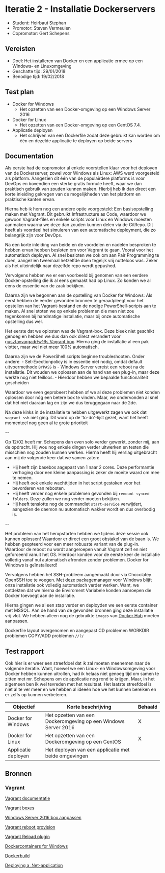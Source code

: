 # Iteratie 2 - Installatie Dockerservers

- Student: Heirbaut Stephan
- Promotor: Steven Vermeulen
- Copromotor: Gert Schepens

## Vereisten

- Doel: Het installeren van Docker en een applicatie ermee op een Windows- en Linuxomgeving
- Geschatte tijd: 29/01/2018
- Benodige tijd: 19/02/2018

## Test plan

- Docker for Windows
     - Het opzetten van een Docker-omgeving op een Windows Server 2016
- Docker for Linux
     - Het opzetten van een Docker-omgeving op een CentOS 7.4.
- Applicatie deployen
    - Het schrijven van een Dockerfile zodat deze gebruikt kan worden om één en dezelde applicatie te deployen op beide servers

## Documentation

Als eerste had de copromotor al enkele voorstellen klaar voor het deployen van de Dockerserver, zowel voor Windows als Linux:
AWS werd voorgesteld als platform. Aangezien dit één van de populairdere platforms is voor DevOps en bovendien een sterke gratis formule heeft, waar we dan praktisch gebruik van zouden kunnen maken.
Hierbij heb ik dan direct een korte inleiding gekregen van de mogelijkheden van het platform en praktische kanten ervan.

Hierna heb ik hem nog een andere optie voorgesteld:
Een basisopstelling maken met Vagrant. Dit gebruikt Infrastructure as Code, waardoor we gewoon Vagrant-files en enkele scripts voor Linux en  Windows moesten aanmaken waarna we deze dan zouden kunnen delen via de GitRepo.
Dit heeft als voordeel het simuleren van een automatische deployment, die zo belangrijk zijn voor DevOps.


Na een korte inleiding van beide en de voordelen en nadelen besproken te hebben ervan hebben besloten om voor Vagrant te gaan. Vooral voor het automatisch deployen.
Al snel besloten we ook om aan Pair Programming te doen, aangezien tweemaal hetzelfde doen tegelijk vrij nutteloos was. Zeker als het uiteindelijk naar dezelfde repo werdt gepushed.


Vervolgens hebben we er een voorbeeld bij genomen van een eerdere Docker-opstelling die ik al eens gemaakt had op Linux.
Zo konden we al eens de essentie van de zaak bekijken.


Daarna zijn we begonnen aan de opstelling van Docker for Windows:
Als eerst hebben de eerder gevonden bronnen te geraadpleegt voor het opstellen van het Vagrant-bestand en de nodige PowerShell-scripts aan te maken.
Al snel stoten we op enkele problemen die men niet zou tegenkomen bij handmatige installatie, maar bij onze automatische opstelling dus wel.

Het eerste dat we oplosten was de Vagrant-box. Deze bleek niet geschikt genoeg en hebben we dus dan ook direct verandert voor [gusztavvargadr/w16s Vagrant box](https://app.vagrantup.com/gusztavvargadr/boxes/w16s).
Hierna ging de installatie al een pak vlotter, maar wel niet meer 100% automatisch.

Daarna zijn we de PowerShell scripts beginne troubleshooten. Onder andere:
    - Set-Exectionpolicy is in essentie niet nodig, omdat default uitvoermethode `BYPASS` is
    - Windows Server vereist een reboot na de installatie. Dit wouden we oplossen aan de hand van een plug-in, maar deze werkte nog niet feilloos.
    - Hierdoor hebben we bepaalde functionaliteit gescheiden
    
Waardoor we even geprobeert hebben of we al deze problemen niet konden oplossen door nóg een betere box te vinden.
Maar, we ondervonden al snel dat het niet daaraan lag en zijn we dus teruggegaan naar de 2de.

Na deze kinks in de installatie te hebben uitgewerkt zagen we ook dat `vagrant ssh` niet ging. Dit word op de 'to-do'-lijst gezet, want het heeft momenteel nog geen al te grote prioriteit

--

Op 12/02 heeft mr. Schepens dan even solo verder gewerkt, zonder mij, aan de opdracht. Hij wou nog enkele dingen verder uitwerken en testen die misschien nog zouden kunnen werken.
Hierna heeft hij verslag uitgebracht aan mij de volgende keer dat we samen zaten:
- Hij heeft zijn basebox aagepast van 1 naar 2 cores. Deze performantie verhoging door een kleine aanpassing is zeker de moeite waard om mee te nemen.
- Hij heeft ook enkele wachttijden in het script gestoken voor het bevorderen van rebooten.
- Hij heeft verder nog enkele problemen gevonden bij `remount synced folders`. Deze zullen we nog verder moeten bekijken.
- Hij heeft tenslotte nog de commandlet `start-service` verwijdert, aangezien de daemon nu automatisch wakker wordt en dus overbodig is.

--

Het probleem van het heropstarten hebben we tijdens deze sessie ook kunnen oplossen! Waardoor er direct een groot obstakel van de baan is.
We hebben geopteerd voor een meer robuuste variant van de plug-in. Waardoor de reboot nu wordt aangeroepen vanuit Vagrant zelf en niet geforceerd vanuit het OS.
Hierdoor konden voor de eerste keer de installatie volledig vanaf nul automatisch afronden zonder problemen. Docker for Windows is geïnstalleerd!

Vervolgens hebben het SSH-probleem aangemaakt door via Chocolatey OpenSSH toe te voegen. Met deze packagemanager voor Windows blijft onze installatie ook volledig automatisch verder werken.
Want, we ontdekten dat we hierna de Enviroment Variabele konden aanroepen die Docker toevoegt aan de installatie.

Hierna gingen we al een stap verder en deployden we een eerste container met MSSQL.
Aan de hand van de gevonden bronnen ging deze installatie vrij vlot. We hebben alleen nog de gebruikte `images` van [Docker Hub](https://hub.docker.com/) moeten aanpassen.

Dockerfile layout overgenomen en aangepast
CD problemen
WORKDIR problemen
COPY/ADD problemen `//?/`

## Test rapport

Ook hier is er weer een streefdoel dat ik zal moeten meenemen naar de volgende iteratie. Want, hoewel we een Linux- en Windowsomgeving voor Docker hebben kunnen uitrollen, had ik helaas niet genoeg tijd om samen te zitten met mr. Schepens om de applicatie nog rond te krijgen.
Maar, in het algemeen ben ik wel tevreden met het resultaat. Het laatste streefdoel is niet al te ver meer en we hebben al ideeën hoe we het kunnen bereiken en er zelfs op kunnen verbeteren.

|Objectief|Korte beschrijving|Behaald|
|---------|------------------|-------|
|Docker for Windows|Het opzetten van een Dockeromgeving op een Windows Server 2016|X|
|Docker for Linux|Het opzetten van een Dockeromgeving op een CentOS|X|
|Applicatie deployen|Het deployen van een applicatie met beide omgevingen||

## Bronnen
### Vagrant

[Vagrant documentatie](https://www.vagrantup.com/docs/index.html)

[Vagrant boxes](https://app.vagrantup.com/boxes/search)

[Windows Server 2016 box aanpassen](https://app.vagrantup.com/mwrock/boxes/Windows2016)

[Vagrant reboot provision](https://github.com/exratione/vagrant-provision-reboot)

[Vagrant Reload plugin](https://github.com/aidanns/vagrant-reload)

[Dockercontainers for Windows](https://docs.microsoft.com/en-us/virtualization/windowscontainers/manage-docker/manage-windows-dockerfile)

[Dockerbuild](https://docs.docker.com/engine/reference/commandline/build/#examples)

[Deploying a .Net-application](https://stormpath.com/blog/tutorial-deploy-asp-net-core-on-linux-with-docker)